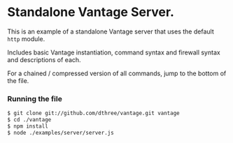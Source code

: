 # Standalone Vantage Server.

This is an example of a standalone Vantage server that uses the default `http` module.

Includes basic Vantage instantiation, command syntax and firewall syntax and descriptions of each.

For a chained / compressed version of all commands, jump to the bottom of the file.
 
### Running the file

```bash
$ git clone git://github.com/dthree/vantage.git vantage
$ cd ./vantage
$ npm install
$ node ./examples/server/server.js
```

